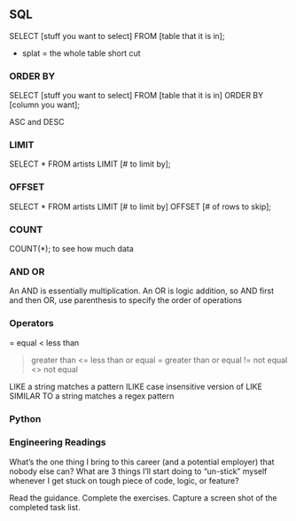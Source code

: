 ## SQL

SELECT [stuff you want to select] FROM [table that it is in]; 
* splat = the whole table short cut

### ORDER BY
SELECT [stuff you want to select] FROM [table that it is in] ORDER BY [column you want]; 

  ASC and DESC

### LIMIT
SELECT * FROM artists LIMIT [# to limit by]; 

### OFFSET
SELECT * FROM artists LIMIT [# to limit by] OFFSET [# of rows to skip];

### COUNT
COUNT(*); 
to see how much data


### AND OR
An AND is essentially multiplication. An OR is logic addition, so AND first and then OR, use parenthesis to specify the order of operations
### Operators
= equal
< less than
> greater than
<= less than or equal
>= greater than or equal
!= not equal
<> not equal 

LIKE a string matches a pattern
ILIKE case insensitive version of LIKE
SIMILAR TO a string matches a regex pattern

### Python

### Engineering Readings

What’s the one thing I bring to this career (and a potential employer) that nobody else can?
What are 3 things I’ll start doing to “un-stick” myself whenever I get stuck on tough piece of code, logic, or feature?

Read the guidance.
Complete the exercises.
Capture a screen shot of the completed task list.

